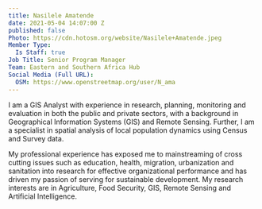 ```yaml
---
title: Nasilele Amatende
date: 2021-05-04 14:07:00 Z
published: false
Photo: https://cdn.hotosm.org/website/Nasilele+Amatende.jpeg
Member Type:
  Is Staff: true
Job Title: Senior Program Manager
Team: Eastern and Southern Africa Hub
Social Media (Full URL):
  OSM: https://www.openstreetmap.org/user/N_ama
---
```


I am a GIS Analyst with experience in research, planning, monitoring and evaluation in both the public and private  sectors,  with  a  background  in  Geographical  Information  Systems  (GIS)  and  Remote  Sensing. Further, I am a specialist in spatial analysis of local population dynamics using Census and Survey data.

My professional experience has exposed me to mainstreaming of cross cutting issues such as education, health, migration, urbanization and sanitation into research for effective organizational performance and has driven my passion of serving for sustainable development. My research interests are in Agriculture, Food Security, GIS, Remote Sensing and Artificial Intelligence.
